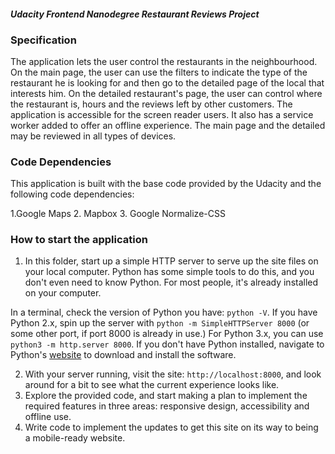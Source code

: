#### _Udacity Frontend Nanodegree Restaurant Reviews Project_

### Specification

The application lets the user control the restaurants in the neighbourhood. On the main page, the user can use the filters to indicate the type of the restaurant he is looking for and then go to the detailed page of the local that interests him. 
On the detailed restaurant's page, the user can control where the restaurant is, hours and the reviews left by other customers. 
The application is accessible for the screen reader users.
It also has a service worker added to offer an offline experience.
The main page and the detailed may be reviewed in all types of devices.

### Code Dependencies

This application is built with the base code provided by the Udacity and the following code dependencies:

1.Google Maps
2. Mapbox
3. Google Normalize-CSS

### How to start the application

1. In this folder, start up a simple HTTP server to serve up the site files on your local computer. Python has some simple tools to do this, and you don't even need to know Python. For most people, it's already installed on your computer. 

In a terminal, check the version of Python you have: `python -V`. If you have Python 2.x, spin up the server with `python -m SimpleHTTPServer 8000` (or some other port, if port 8000 is already in use.) For Python 3.x, you can use `python3 -m http.server 8000`. If you don't have Python installed, navigate to Python's [website](https://www.python.org/) to download and install the software.

2. With your server running, visit the site: `http://localhost:8000`, and look around for a bit to see what the current experience looks like.
3. Explore the provided code, and start making a plan to implement the required features in three areas: responsive design, accessibility and offline use.
4. Write code to implement the updates to get this site on its way to being a mobile-ready website.